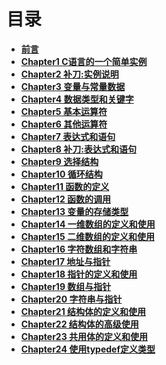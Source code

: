 # 目录

- [**前言**](Forward.md)<br>
- [**Chapter1 C语言的一个简单实例**](Chapter1.md)<br>
- [**Chapter2 补刀:实例说明**](Chapter2.md)<br>
- [**Chapter3 变量与常量数据**](Chapter3.md)<br>
- [**Chapter4 数据类型和关键字**](Chapter4.md)<br>
- [**Chapter5 基本运算符**](Chapter5.md)<br>
- [**Chapter6 其他运算符**](Chapter6.md)<br>
- [**Chapter7 表达式和语句**](Chapter7.md)<br>
- [**Chapter8 补刀:表达式和语句**](Chapter8.md)<br>
- [**Chapter9 选择结构**](Chapter9.md)<br>
- [**Chapter10 循环结构**](Chapter10.md)<br>
- [**Chapter11 函数的定义**](Chapter11.md)<br>
- [**Chapter12 函数的调用**](Chapter12.md)<br>
- [**Chapter13 变量的存储类型**](Chapter13.md)<br>
- [**Chapter14 一维数组的定义和使用**](Chapter14.md)<br>
- [**Chapter15 二维数组的定义和使用**](Chapter15.md)<br>
- [**Chapter16 字符数组和字符串**](Chapter16.md)<br>
- [**Chapter17 地址与指针**](Chapter17.md)<br>
- [**Chapter18 指针的定义和使用**](Chapter18.md)<br>
- [**Chapter19 数组与指针**](Chapter19.md)<br>
- [**Chapter20 字符串与指针**](Chapter20.md)<br>
- [**Chapter21 结构体的定义和使用**](Chapter21.md)<br>
- [**Chapter22 结构体的高级使用**](Chapter22.md)<br>
- [**Chapter23 共用体的定义和使用**](Chapter23.md)<br>
- [**Chapter24 使用typedef定义类型**](Chapter24.md)<br>